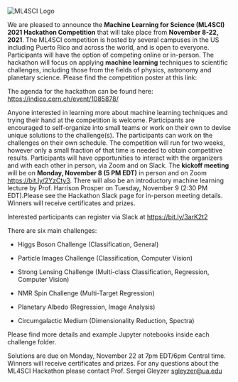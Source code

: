 ![ML4SCI Logo](ML4SCI.jpg)


We are pleased to announce the **Machine Learning for Science (ML4SCI) 2021 Hackathon Competition** that will take place from **November 8-22, 2021**. The ML4SCI competition is hosted by several campuses in the US including Puerto Rico and across the world, and is open to everyone. Participants will have the option of competing online or in-person. The hackathon will focus on applying **machine learning** techniques to scientific challenges, including those from the fields of physics, astronomy and planetary science. Please find the competition poster at this link:

The agenda for the hackathon can be found here: https://indico.cern.ch/event/1085878/

Anyone interested in learning more about machine learning techniques and trying their hand at the competition is welcome. Participants are encouraged to self-organize into small teams or work on their own to devise unique solutions to the challenge(s). The participants can work on the challenges on their own schedule. The competition will run for two weeks, however only a small fraction of that time is needed to obtain competitive results. Participants will have opportunities to interact with the organizers and with each other in person, via Zoom and on Slack. The **kickoff meeting** will be on **Monday, November 8 (5 PM EDT)** in person and on Zoom https://bit.ly/2YzCty3. There will also be an introductory machine learning lecture by Prof. Harrison Prosper on Tuesday, November 9 (2:30 PM EDT).Please see the Hackathon Slack page for in-person meeting details. Winners will receive certificates and prizes.

Interested participants can register via Slack at  https://bit.ly/3arK2t2

There are six main challenges:

* Higgs Boson Challenge (Classification, General)

* Particle Images Challenge (Classification, Computer Vision)

* Strong Lensing Challenge (Multi-class Classification, Regression, Computer Vision)

* NMR Spin Challenge (Multi-Target Regression)

* Planetary Albedo (Regression, Image Analysis)

* Circumgalactic Medium (Dimensionality Reduction, Spectra)

Please find more details and example Jupyter notebooks inside each challenge folder.

Solutions are due on Monday, November 22 at 7pm EDT/6pm Central time. Winners will receive certificates and prizes. For any questions about the ML4SCI Hackathon please contact Prof. Sergei Gleyzer [sgleyzer@ua.edu](mailto:sgleyzer@ua.edu)

